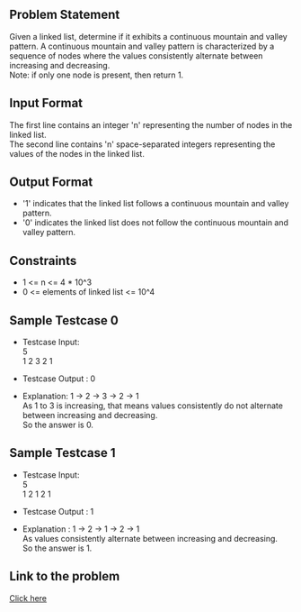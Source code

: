 ## Problem Statement

Given a linked list, determine if it exhibits a continuous mountain and valley pattern. 
A continuous mountain and valley pattern is characterized by a sequence of nodes where the values consistently alternate between increasing and decreasing.
<br> Note: if only one node is present, then return 1.

 ## Input Format
The first line contains an integer 'n' representing the number of nodes in the linked list. <br>
The second line contains 'n' space-separated integers representing the values of the nodes in the linked list.

## Output Format

- '1' indicates that the linked list follows a continuous mountain and valley pattern.
- '0' indicates the linked list does not follow the continuous mountain and valley pattern.

## Constraints

- 1 <= n <= 4 * 10^3
- 0 <= elements of linked list <= 10^4

## Sample Testcase 0

- Testcase Input: <br>
  5 <br>
  1 2 3 2 1
  
- Testcase Output : 0

- Explanation: 1 -> 2 -> 3 -> 2 -> 1 <br>
  As 1 to 3 is increasing, that means values consistently do not alternate between increasing and decreasing.
  <br> So the answer is 0.

## Sample Testcase 1

- Testcase Input: <br>
  5 <br>
  1 2 1 2 1

- Testcase Output : 1

- Explanation : 1 -> 2 -> 1 -> 2 -> 1 <br>
  As values consistently alternate between increasing and decreasing.
  <br> So the answer is 1.

## Link to the problem

[Click here](https://unstop.com/courses/unstop-practice-interview-pep/30-days-dsa-bootcamp/day-basics-of-arrays-37720/coding-question-37722/)
